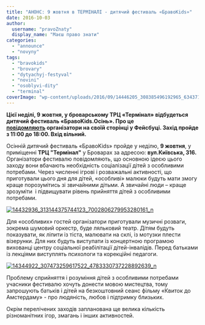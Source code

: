 ```yaml
---
title: "АНОНС: 9 жовтня в ТЕРМІНАЛІ - дитячий фестиваль «БравоKids»"
date: 2016-10-03
author: 
  username: "pravoZnaty"
  display_name: "Маєш право знати"
categories: 
  - "announce"
  - "novyny"
tags: 
  - "bravokids"
  - "brovary"
  - "dytyachyj-festyval"
  - "novini"
  - "osoblyvi-dity"
  - "terminal"
coverImage: "wp-content/uploads/2016/09/14446205_308385496192965_6343717551935602465_n.jpg"
---
```


**Цієї неділі, 9 жовтня, у броварському ТРЦ «Термінал» відбудеться дитячий фестиваль «БравоKids.Осінь». Про це [повідомляють](https://www.facebook.com/events/1901667486727066/) організатори на своїй сторінці у Фейсбуці. Захід пройде з 11:00 до 18:00. Вхід вільний.**

Осінній дитячий фестиваль «БравоKids» пройде у неділю, **9 жовтня**, у приміщенні **ТРЦ "Термінал"** у Броварах за адресою: **вул.Київська, 316.** Організатори фестивалю повідомляють, що основною ідеєю цього заходу вони вбачають необхідність соціалізації дітей з особливими потребами. Через численні ігрові і розважальні активності, що приготували цього дня для дітей, «особливі» малюки будуть мати змогу краще порозумітись зі звичайними дітьми. А звичайні люди – краще зрозуміти  і підвищувати рівень прийняття дітей з особливими потребами.

[![14432936_313144375744123_7002806279953280161_n](https://mpz.brovary.org/wp-content/uploads/2016/09/14432936_313144375744123_7002806279953280161_n.jpg)](https://mpz.brovary.org/wp-content/uploads/2016/09/14432936_313144375744123_7002806279953280161_n.jpg)

Для «особливих» гостей організатори приготували музичні розваги, зокрема шумовий оркестр, буде ляльковий театр. Дітям будуть показувати, як ліпити із тіста, малювати на склі, із мотузки плести візерунки. Для них будуть виступати із концертною програмою вихованці центру соціальної реабілітації дітей-інвалідів. Перед батьками із лекціями виступлять психологи та корекційні педагоги.

[![14344922_307473259617522_4783330737228892639_n](https://mpz.brovary.org/wp-content/uploads/2016/09/14344922_307473259617522_4783330737228892639_n.jpg)](https://mpz.brovary.org/wp-content/uploads/2016/09/14344922_307473259617522_4783330737228892639_n.jpg)

Проблему сприйняття і розуміння дітей з особливими потребами учасники фестивалю хочуть донести мовою мистецтва, тому запрошують батьків і дітей на безкоштовний сеанс фільму «Квиток до Амстердаму» - про людяність, любов і підтримку близьких.

Окрім перелічених заходів запланована ще велика кількість різноманітних ігор, змагань і інших активностей.
